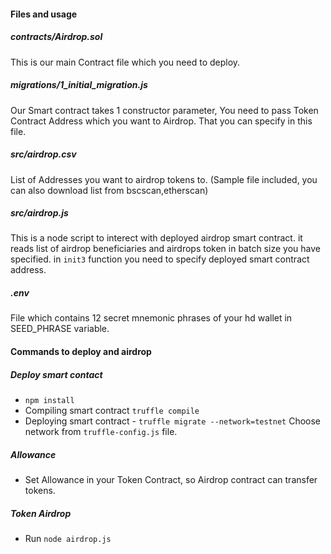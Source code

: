 #### Files and usage
##### contracts/Airdrop.sol
This is our main Contract file which you need to deploy.

##### migrations/1_initial_migration.js
Our Smart contract takes 1 constructor parameter, You need to pass Token Contract Address which you want to Airdrop. That you can specify in this file.

##### src/airdrop.csv
List of Addresses you want to airdrop tokens to. (Sample file included, you can also download list from bscscan,etherscan)

##### src/airdrop.js
This is a node script to interect with deployed airdrop smart contract. it reads list of airdrop beneficiaries and airdrops token in batch size you have specified. in ```init3``` function you need to specify deployed smart contract address.

##### .env
File which contains 12 secret mnemonic phrases of your hd wallet in SEED_PHRASE variable.

#### Commands to deploy and airdrop

##### Deploy smart contact
 - ```npm install```
 - Compiling smart contract ```truffle compile```
 - Deploying smart contract - ```truffle migrate --network=testnet``` Choose network from ```truffle-config.js``` file.

##### Allowance
 - Set Allowance in your Token Contract, so Airdrop contract can transfer tokens.

##### Token Airdrop
 - Run ```node airdrop.js```
 